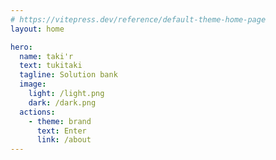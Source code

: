 ```yaml
---
# https://vitepress.dev/reference/default-theme-home-page
layout: home

hero:
  name: taki'r
  text: tukitaki
  tagline: Solution bank
  image:
    light: /light.png
    dark: /dark.png
  actions:
    - theme: brand
      text: Enter
      link: /about
---
```


